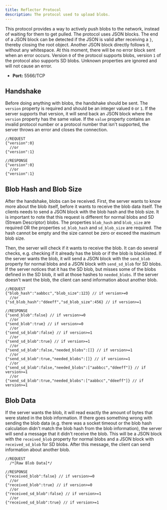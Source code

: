 ```yaml
---
title: Reflector Protocol
description: The protocol used to upload blobs.
---
```


This protocol provides a way to actively push blobs to the network, instead of waiting for them to get pulled. The protocol uses JSON blocks. The end of a JSON block can be detected if the JSON is valid after receiving a `}`, thereby closing the root object. Another JSON block directly follows it, without any whitespace. At this moment, there will be no error block sent when an error occurs. Version `0` of the protocol supports blobs, version `1` of the protocol also supports SD blobs. Unknown properties are ignored and will not cause an error.

- **Port:** 5566/TCP

## Handshake

Before doing anything with blobs, the handshake should be sent. The `version` property is required and should be an integer valued `0` or `1`. If the server supports that version, it will send back an JSON block where the `version` property has the same value. If the `value` property contains an invalid protocol number or a protocol number that isn't supported, the server throws an error and closes the connection.

```json5
//REQUEST
{"version":0}
  //or
{"version":1}

//RESPONSE
{"version":0}
  //or
{"version":1}
```

## Blob Hash and Blob Size

After the handshake, blobs can be received. First, the server wants to know more about the blob itself, before it wants to receive the blob data itself. The clients needs to send a JSON block with the blob hash and the blob size. It is important to note that this request is different for normal blobs and SD (Stream Descriptor) blobs. The properties `blob_hash` and `blob_size` are required OR the properties `sd_blob_hash` and `sd_blob_size` are required. The hash cannot be empty and the size cannot be zero or exceed the maximum blob size.

Then, the server will check if it wants to receive the blob. It can do several checks, e.g. checking if it already has the blob or if the blob is blacklisted. If the server wants the blob, it will send a JSON block with the `send_blob` property for normal blobs and a JSON block with `send_sd_blob` for SD blobs. If the server notices that it has the SD blob, but misses some of the blobs defined in the SD blob, it will at those hashes to `needed_blobs`. If the server doesn't want the blob, the client can send information about another blob.

```json5
//REQUEST
{"blob_hash":"aabbcc","blob_size":123} // if version>=0
  //or
{"sd_blob_hash":"ddeeff","sd_blob_size":456} // if version>=1

//RESPONSE
{"send_blob":false} // if version>=0
  //or
{"send_blob":true} // if version>=0
  //or
{"send_sd_blob":false} // if version>=1
  //or
{"send_sd_blob":true} // if version>=1
  //or
{"send_sd_blob":false,"needed_blobs":[]} // if version>=1
  //or
{"send_sd_blob":true,"needed_blobs":[]} // if version>=1
  //or
{"send_sd_blob":false,"needed_blobs":["aabbcc","ddeeff"]} // if version>=1
  //or
{"send_sd_blob":true,"needed_blobs":["aabbcc","ddeeff"]} // if version>=1
```

## Blob Data

If the server wants the blob, it will read exactly the amount of bytes that were stated in the blob information. If there goes something wrong with sending the blob data (e.g. there was a socket timeout or the blob hash calculation didn't match the blob hash from the blob information), the server will send a message that it didn't receive the blob. This will be a JSON block with the `received_blob` property for normal blobs and a JSON block with `received_sd_blob` for SD blobs. After this message, the client can send information about another blob.

```json5
//REQUEST
  /*[Raw Blob Data]*/

//RESPONSE
{"received_blob":false} // if version>=0
  //or
{"received_blob":true} // if version>=0
  //or
{"received_sd_blob":false} // if version>=1
  //or
{"received_sd_blob":true} // if version>=1
```
